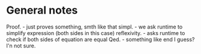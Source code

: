 # General notes

Proof. - just proves something, smth like that
simpl. - we ask runtime to simplify expression (both sides in this case)
reflexivity. - asks runtime to check if both sides of equation are equal
Qed. - something like end I guess? I'n not sure.
